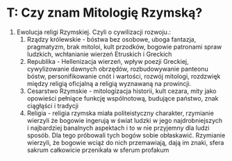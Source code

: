 # T: Czy znam Mitologię Rzymską?
1. Ewolucja religi Rzymskiej. Czyli o cywilizacji rozwoju.:
	1. Rządzy królewskie - bóstwa bez osobowe, uboga fantazja, pragmatyzm, brak mitoloi, kult przodków, bogowie patronami spraw ludzkich, wchłanianie wierzeń Etruskich i Greckich
	2. Republika - Hellenizacja wierzeń, wpływ poezji Greckiej, cywylizowanie dawnych obrzędów, rozbudowywanie panteonu bóstw, personifikowanie cnót i wartości, rozwój mitologi, rozdzwięk między religią oficjalną a religią wyznawaną na prowincji.
	3. Cesarstwo Rzymskie - mitologizacja historii, kult cezara, mity jako opowieści pełniące funkcję wspólnotową, budujące państwo, znak ciągłąści i tradycji
	4. Religia - religia rzymska miała politeistyczny charakter, rzymianie wierzyli że bogowie ingerują w świat ludzki w jego najdrobniejszych i najbardziej banalnych aspektach i to w nie przyjemny dla ludzi sposób. Dla tego próbowali tych bogów sobie obłaskawić. Rzymianie wierzyli, że bogowie wciąż do nich przemawiają, dają im znaki, sfera sakrum całkowicie przenikała w sferum profakum
